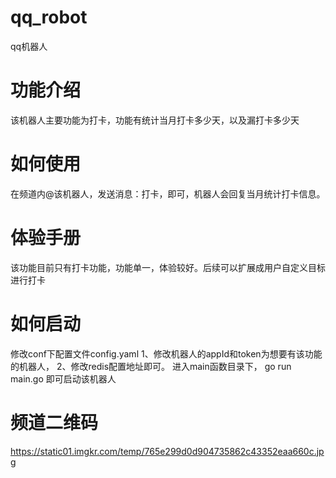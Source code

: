 # qq_robot
qq机器人

# 功能介绍
该机器人主要功能为打卡，功能有统计当月打卡多少天，以及漏打卡多少天

# 如何使用
在频道内@该机器人，发送消息：打卡，即可，机器人会回复当月统计打卡信息。

# 体验手册
该功能目前只有打卡功能，功能单一，体验较好。后续可以扩展成用户自定义目标进行打卡

# 如何启动
修改conf下配置文件config.yaml
1、修改机器人的appId和token为想要有该功能的机器人，
2、修改redis配置地址即可。
进入main函数目录下， go run main.go 即可启动该机器人

# 频道二维码
https://static01.imgkr.com/temp/765e299d0d904735862c43352eaa660c.jpg